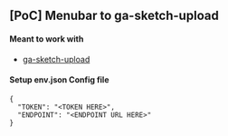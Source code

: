 ## [PoC] Menubar to ga-sketch-upload


#### Meant to work with
- [ga-sketch-upload](https://github.com/bryanberger/ga-sketch-upload)

#### Setup env.json Config file
```
{
  "TOKEN": "<TOKEN HERE>",
  "ENDPOINT": "<ENDPOINT URL HERE>"
}
```
